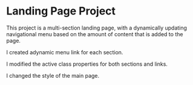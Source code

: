 # Landing Page Project

This project is a multi-section landing page, with a dynamically updating navigational menu based on the amount of content that is added to the page.

I created adynamic menu link for each section.

I modified the active class properties for both sections and links.

I changed the style of the main page.
